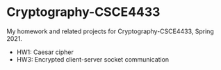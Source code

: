 # Cryptography-CSCE4433

My homework and related projects for Cryptography-CSCE4433, Spring 2021.

- HW1: Caesar cipher
- HW3: Encrypted client-server socket communication
